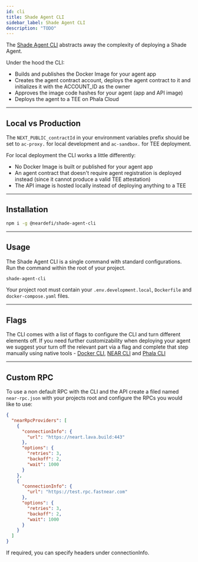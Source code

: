 ```yaml
---
id: cli
title: Shade Agent CLI
sidebar_label: Shade Agent CLI
description: "TODO"
---
```


The [Shade Agent CLI](https://github.com/NearDeFi/shade-agent-cli/tree/main) abstracts away the complexity of deploying a Shade Agent.

Under the hood the CLI:
- Builds and publishes the Docker Image for your agent app
- Creates the agent contract account, deploys the agent contract to it and initializes it with the ACCOUNT_ID as the owner
- Approves the image code hashes for your agent (app and API image)
- Deploys the agent to a TEE on Phala Cloud

---

## Local vs Production

The `NEXT_PUBLIC_contractId` in your environment variables prefix should be set to `ac-proxy.` for local development and `ac-sandbox.` for TEE deployment.

For local deployment the CLI works a little differently:
- No Docker Image is built or published for your agent app
- An agent contract that doesn't require agent registration is deployed instead (since it cannot produce a valid TEE attestation)
- The API image is hosted locally instead of deploying anything to a TEE

---

## Installation 

```bash
npm i -g @neardefi/shade-agent-cli
```

---

## Usage

The Shade Agent CLI is a single command with standard configurations. Run the command within the root of your project.

```bash
shade-agent-cli
```

Your project root must contain your `.env.development.local`, `Dockerfile` and `docker-compose.yaml` files.

---

## Flags 

The CLI comes with a list of flags to configure the CLI and turn different elements off. If you need further customizability when deploying your agent we suggest your turn off the relevant part via a flag and complete that step manually using native tools - [Docker CLI](https://docs.docker.com/reference/cli/docker/), [NEAR CLI](https://docs.near.org/tools/near-cli) and [Phala CLI](https://docs.phala.network/phala-cloud/phala-cloud-cli/overview)



---

## Custom RPC

To use a non default RPC with the CLI and the API create a filed named `near-rpc.json` with your projects root and configure the RPCs you would like to use:

```json
{
  "nearRpcProviders": [
    {
      "connectionInfo": {
        "url": "https://neart.lava.build:443"
      },
      "options": {
        "retries": 3,
        "backoff": 2,
        "wait": 1000
      }
    },
    {
      "connectionInfo": {
        "url": "https://test.rpc.fastnear.com"
      },
      "options": {
        "retries": 3,
        "backoff": 2,
        "wait": 1000
      }
    }
  ]
}
```

If required, you can specify headers under connectionInfo.

